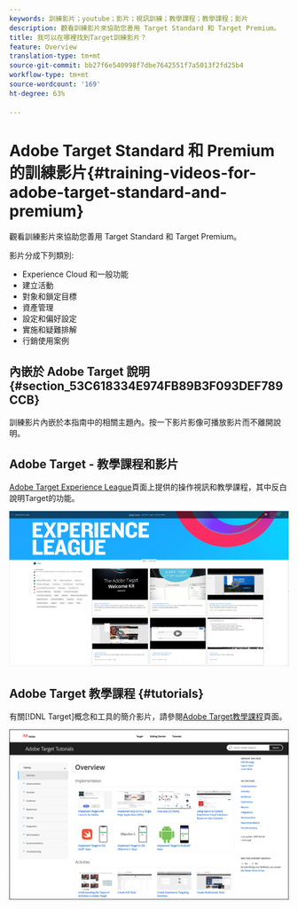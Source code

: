 ```yaml
---
keywords: 訓練影片；youtube；影片；視訊訓練；教學課程；教學課程；影片
description: 觀看訓練影片來協助您善用 Target Standard 和 Target Premium。
title: 我可以在哪裡找到Target訓練影片？
feature: Overview
translation-type: tm+mt
source-git-commit: bb27f6e540998f7dbe7642551f7a5013f2fd25b4
workflow-type: tm+mt
source-wordcount: '169'
ht-degree: 63%

---
```



# Adobe Target Standard 和 Premium 的訓練影片{#training-videos-for-adobe-target-standard-and-premium}

觀看訓練影片來協助您善用 Target Standard 和 Target Premium。

影片分成下列類別:

* Experience Cloud 和一般功能
* 建立活動
* 對象和鎖定目標
* 資產管理
* 設定和偏好設定
* 實施和疑難排解
* 行銷使用案例

## 內嵌於 Adobe Target 說明 {#section_53C618334E974FB89B3F093DEF789CCB}

訓練影片內嵌於本指南中的相關主題內。按一下影片影像可播放影片而不離開說明。

## Adobe Target - 教學課程和影片

[Adobe Target Experience League](https://guided.adobe.com/#recommended/solutions/target)頁面上提供的操作視訊和教學課程，其中反白說明Target的功能。

![Experience League 影片](/help/c-intro/assets/experience-league.png)

## Adobe Target 教學課程  {#tutorials}

有關[!DNL Target]概念和工具的簡介影片，請參閱[Adobe Target教學課程](https://experienceleague.adobe.com/docs/target-learn/tutorials/overview.html)頁面。

![Adobe Target 教學課程](/help/c-intro/assets/adobe-target-tutorials-new.png)